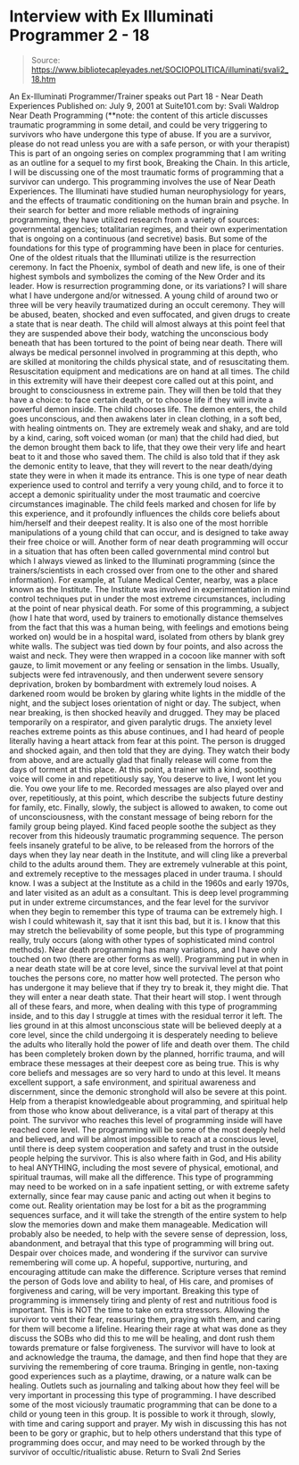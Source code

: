 # Interview with Ex Illuminati Programmer 2 - 18

> Source: https://www.bibliotecapleyades.net/SOCIOPOLITICA/illuminati/svali2_18.htm

An Ex-Illuminati Programmer/Trainer speaks out Part 18 - Near Death Experiences Published on: July 9, 2001 at Suite101.com by: Svali Waldrop
Near Death Programming (**note: the content of this article discusses traumatic programming in some detail, and could be very triggering to survivors who have undergone this type of abuse. If you are a survivor, please do not read unless you are with a safe person, or with your therapist) This is part of an ongoing series on complex programming that I am writing as an outline for a sequel to my first book, Breaking the Chain. In this article, I will be discussing one of the most traumatic forms of programming that a survivor can undergo.
This programming involves the use of Near Death Experiences. The Illuminati have studied human neurophysiology for years, and the effects of traumatic conditioning on the human brain and psyche. In their search for better and more reliable methods of ingraining programming, they have utilized research from a variety of sources: governmental agencies; totalitarian regimes, and their own experimentation that is ongoing on a continuous (and secretive) basis. But some of the foundations for this type of programming have been in place for centuries. One of the oldest rituals that the Illuminati utilize is the resurrection ceremony. In fact the Phoenix, symbol of death and new life, is one of their highest symbols and symbolizes the coming of the New Order and its leader. How is resurrection programming done, or its variations? I will share what I have undergone and/or witnessed. A young child of around two or three will be very heavily traumatized during an occult ceremony. They will be abused, beaten, shocked and even suffocated, and given drugs to create a state that is near death. The child will almost always at this point feel that they are suspended above their body, watching the unconscious body beneath that has been tortured to the point of being near death. There will always be medical personnel involved in programming at this depth, who are skilled at monitoring the childs physical state, and of resuscitating them. Resuscitation equipment and medications are on hand at all times. The child in this extremity will have their deepest core called out at this point, and brought to consciousness in extreme pain. They will then be told that they have a choice: to face certain death, or to choose life if they will invite a powerful demon inside. The child chooses life. The demon enters, the child goes unconscious, and then awakens later in clean clothing, in a soft bed, with healing ointments on.
They are extremely weak and shaky, and are told by a kind, caring, soft voiced woman (or man) that the child had died, but the demon brought them back to life, that they owe their very life and heart beat to it and those who saved them. The child is also told that if they ask the demonic entity to leave, that they will revert to the near death/dying state they were in when it made its entrance. This is one type of near death experience used to control and terrify a very young child, and to force it to accept a demonic spirituality under the most traumatic and coercive circumstances imaginable. The child feels marked and chosen for life by this experience, and it profoundly influences the childs core beliefs about him/herself and their deepest reality. It is also one of the most horrible manipulations of a young child that can occur, and is designed to take away their free choice or will. Another form of near death programming will occur in a situation that has often been called governmental mind control but which I always viewed as linked to the Illuminati programming (since the trainers/scientists in each crossed over from one to the other and shared information). For example, at Tulane Medical Center, nearby, was a place known as the Institute. The Institute was involved in experimentation in mind control techniques put in under the most extreme circumstances, including at the point of near physical death. For some of this programming, a subject (how I hate that word, used by trainers to emotionally distance themselves from the fact that this was a human being, with feelings and emotions being worked on) would be in a hospital ward, isolated from others by blank grey white walls.
The subject was tied down by four points, and also across the waist and neck. They were then wrapped in a cocoon like manner with soft gauze, to limit movement or any feeling or sensation in the limbs. Usually, subjects were fed intravenously, and then underwent severe sensory deprivation, broken by bombardment with extremely loud noises. A darkened room would be broken by glaring white lights in the middle of the night, and the subject loses orientation of night or day. The subject, when near breaking, is then shocked heavily and drugged. They may be placed temporarily on a respirator, and given paralytic drugs. The anxiety level reaches extreme points as this abuse continues, and I had heard of people literally having a heart attack from fear at this point. The person is drugged and shocked again, and then told that they are dying. They watch their body from above, and are actually glad that finally release will come from the days of torment at this place. At this point, a trainer with a kind, soothing voice will come in and repetitiously say, You deserve to live, I wont let you die. You owe your life to me. Recorded messages are also played over and over, repetitiously, at this point, which describe the subjects future destiny for family, etc. Finally, slowly, the subject is allowed to awaken, to come out of unconsciousness, with the constant message of being reborn for the family group being played.
Kind faced people soothe the subject as they recover from this hideously traumatic programming sequence. The person feels insanely grateful to be alive, to be released from the horrors of the days when they lay near death in the Institute, and will cling like a preverbal child to the adults around them. They are extremely vulnerable at this point, and extremely receptive to the messages placed in under trauma. I should know. I was a subject at the Institute as a child in the 1960s and early 1970s, and later visited as an adult as a consultant. This is deep level programming put in under extreme circumstances, and the fear level for the survivor when they begin to remember this type of trauma can be extremely high. I wish I could whitewash it, say that it isnt this bad, but it is. I know that this may stretch the believability of some people, but this type of programming really, truly occurs (along with other types of sophisticated mind control methods). Near death programming has many variations, and I have only touched on two (there are other forms as well). Programming put in when in a near death state will be at core level, since the survival level at that point touches the persons core, no matter how well protected. The person who has undergone it may believe that if they try to break it, they might die. That they will enter a near death state. That their heart will stop. I went through all of these fears, and more, when dealing with this type of programming inside, and to this day I struggle at times with the residual terror it left.
The lies ground in at this almost unconscious state will be believed deeply at a core level, since the child undergoing it is desperately needing to believe the adults who literally hold the power of life and death over them. The child has been completely broken down by the planned, horrific trauma, and will embrace these messages at their deepest core as being true. This is why core beliefs and messages are so very hard to undo at this level. It means excellent support, a safe environment, and spiritual awareness and discernment, since the demonic stronghold will also be severe at this point. Help from a therapist knowledgeable about programming, and spiritual help from those who know about deliverance, is a vital part of therapy at this point.
The survivor who reaches this level of programming inside will have reached core level. The programming will be some of the most deeply held and believed, and will be almost impossible to reach at a conscious level, until there is deep system cooperation and safety and trust in the outside people helping the survivor. This is also where faith in God, and His ability to heal ANYTHING, including the most severe of physical, emotional, and spiritual traumas, will make all the difference. This type of programming may need to be worked on in a safe inpatient setting, or with extreme safety externally, since fear may cause panic and acting out when it begins to come out.
Reality orientation may be lost for a bit as the programming sequences surface, and it will take the strength of the entire system to help slow the memories down and make them manageable. Medication will probably also be needed, to help with the severe sense of depression, loss, abandonment, and betrayal that this type of programming will bring out. Despair over choices made, and wondering if the survivor can survive remembering will come up. A hopeful, supportive, nurturing, and encouraging attitude can make the difference.
Scripture verses that remind the person of Gods love and ability to heal, of His care, and promises of forgiveness and caring, will be very important. Breaking this type of programming is immensely tiring and plenty of rest and nutritious food is important. This is NOT the time to take on extra stressors. Allowing the survivor to vent their fear, reassuring them, praying with them, and caring for them will become a lifeline. Hearing their rage at what was done as they discuss the SOBs who did this to me will be healing, and dont rush them towards premature or false forgiveness.
The survivor will have to look at and acknowledge the trauma, the damage, and then find hope that they are surviving the remembering of core trauma. Bringing in gentle, non-taxing good experiences such as a playtime, drawing, or a nature walk can be healing. Outlets such as journaling and talking about how they feel will be very important in processing this type of programming. I have described some of the most viciously traumatic programming that can be done to a child or young teen in this group. It is possible to work it through, slowly, with time and caring support and prayer.
My wish in discussing this has not been to be gory or graphic, but to help others understand that this type of programming does occur, and may need to be worked through by the survivor of occultic/ritualistic abuse.
Return to Svali 2nd Series
